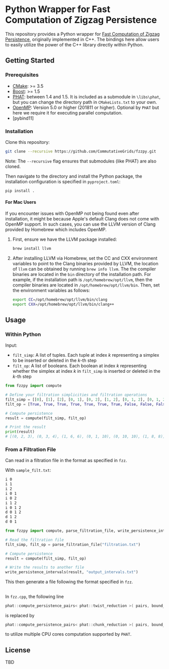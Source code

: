 # Python Wrapper for Fast Computation of Zigzag Persistence

This repository provides a Python wrapper for [Fast Computation of Zigzag Persistence](https://github.com/taohou01/fzz), originally implemented in C++. The bindings here allow users to easily utilize the power of the C++ library directly within Python.

## Getting Started

### Prerequisites

- [CMake](https://cmake.org/): >= 3.5
- [Boost](https://www.boost.org/): >= 1.5
- [PHAT](https://bitbucket.org/phat-code/phat/src/master/): between 1.4 and 1.5. It is included as a submodule in `\libs\phat`, but you can change the directory path in `CMakeLists.txt` to your own.
- [OpenMP](https://www.openmp.org/): Version 5.0 or higher (201811 or higher). Optional by `PHAT` but here we require it for executing parallel computation.
- [pybind11]

### Installation

Clone this repository:

```bash
git clone --recursive https://github.com/CommutativeGrids/fzzpy.git
```

Note: The `--recursive` flag ensures that submodules (like PHAT) are also cloned.

Then navigate to the directory and install the Python package, the installation configuration is specified in `pyproject.toml`:

```bash 
pip install .
```

#### For Mac Users

If you encounter issues with OpenMP not being found even after installation, it might be because Apple's default Clang does not come with OpenMP support. In such cases, you can use the LLVM version of Clang provided by Homebrew which includes OpenMP.

1. First, ensure we have the LLVM package installed:
   ```bash
   brew install llvm
   ```
2. After installing LLVM via Homebrew, set the CC and CXX environment variables to point to the Clang binaries provided by LLVM, the location of `llvm` can be obtained by running `brew info llvm`. The the compiler binaries are located in the `bin` directory of the installation path. For example, if the installation path is `/opt/homebrew/opt/llvm`, then the compiler binaries are located in `/opt/homebrew/opt/llvm/bin`. Then, set the environment variables as follows:
   ```bash
   export CC=/opt/homebrew/opt/llvm/bin/clang
   export CXX=/opt/homebrew/opt/llvm/bin/clang++
   ```

## Usage

### Within Python

Input:
- `filt_simp`: A list of tuples. Each tuple at index $k$ representing a simplex to be inserted or deleted in the $k$-th step
- `filt_op`: A list of booleans. Each boolean at index $k$ representing whether the simplex at index $k$ in `filt_simp` is inserted or deleted in the $k$-th step

```python
from fzzpy import compute

# Define your filtration simplicities and filtration operations
filt_simp = [[0], [1], [2], [0, 1], [0, 2], [1, 2], [0, 1, 2], [0, 1, 2], [1, 2], [0, 1]]
filt_op = [True, True, True, True, True, True, True, False, False, False]

# Compute persistence
result = compute(filt_simp, filt_op)

# Print the result
print(result)
# [(0, 2, 3), (0, 3, 4), (1, 6, 6), (0, 1, 10), (0, 10, 10), (1, 8, 8)]
```

### From a Filtration File

Can read in a filtration file in the format as specified in `fzz`.

With `sample_filt.txt`:
```txt
i 0
i 1
i 2
i 0 1
i 0 2
i 1 2
i 0 1 2
d 0 1 2
d 1 2
d 0 1
```

```python
from fzzpy import compute, parse_filtration_file, write_persistence_intervals

# Read the filtration file
filt_simp, filt_op = parse_filtration_file("filtration.txt")

# Compute persistence
result = compute(filt_simp, filt_op)

# Write the results to another file
write_persistence_intervals(result, "output_intervals.txt")
```
This then generate a file following the format specified in `fzz`.


## 
In `fzz.cpp`, the following line
```c++
phat::compute_persistence_pairs< phat::twist_reduction >( pairs, bound_chains );
```
is replaced by
```c++
phat::compute_persistence_pairs< phat::chunk_reduction >( pairs, bound_chains );
```
to utilize multiple CPU cores computation supported by `PHAT`.

## License

TBD